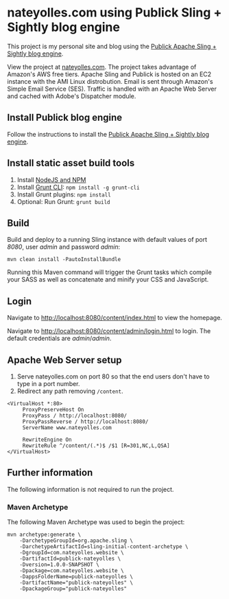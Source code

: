 # nateyolles.com using Publick Sling + Sightly blog engine

This project is my personal site and blog using the [Publick Apache Sling + Sightly blog engine](https://github.com/nateyolles/publick-sling-blog).

View the project at [nateyolles.com](http://www.nateyolles.com). The project takes advantage of Amazon's AWS free tiers. Apache Sling and Publick is hosted on an EC2 instance with the AMI Linux distrobution. Email is sent through Amazon's Simple Email Service (SES). Traffic is handled with an Apache Web Server and cached with Adobe's Dispatcher module.

## Install Publick blog engine

Follow the instructions to install the [Publick Apache Sling + Sightly blog engine](https://github.com/nateyolles/publick-sling-blog).

## Install static asset build tools

  1. Install [NodeJS and NPM](https://nodejs.org/)
  2. Install [Grunt CLI](http://gruntjs.com/getting-started): `npm install -g grunt-cli`
  3. Install Grunt plugins: `npm install`
  4. Optional: Run Grunt: `grunt build`

## Build

Build and deploy to a running Sling instance with default values of port *8080*, user *admin* and password *admin*:

    mvn clean install -PautoInstallBundle

Running this Maven command will trigger the Grunt tasks which compile your SASS as well as concatenate and minify your CSS and JavaScript.

## Login

Navigate to [http://localhost:8080/content/index.html](http://localhost:8080/content/index.html) to view the homepage.

Navigate to [http://localhost:8080/content/admin/login.html](http://localhost:8080/content/admin/login.html) to login. The default credentials are *admin*/*admin*.

## Apache Web Server setup

  1. Serve nateyolles.com on port 80 so that the end users don't have to type in a port number.
  2. Redirect any path removing `/content`.

```
<VirtualHost *:80>
     ProxyPreserveHost On
     ProxyPass / http://localhost:8080/
     ProxyPassReverse / http://localhost:8080/
     ServerName www.nateyolles.com

     RewriteEngine On
     RewriteRule ^/content/(.*)$ /$1 [R=301,NC,L,QSA]
</VirtualHost>
```

## Further information

The following information is not required to run the project.

### Maven Archetype

The following Maven Archetype was used to begin the project:

```
mvn archetype:generate \
    -DarchetypeGroupId=org.apache.sling \
    -DarchetypeArtifactId=sling-initial-content-archetype \
    -DgroupId=com.nateyolles.website \
    -DartifactId=publick-nateyolles \
    -Dversion=1.0.0-SNAPSHOT \
    -Dpackage=com.nateyolles.website \
    -DappsFolderName=publick-nateyolles \
    -DartifactName="publick-nateyolles" \
    -DpackageGroup="publick-nateyolles"
```